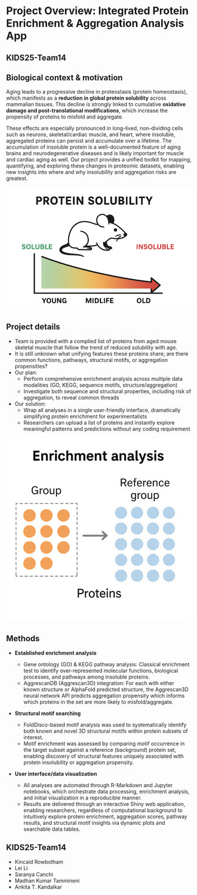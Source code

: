 # Project Overview: Integrated Protein Enrichment & Aggregation Analysis App
## KIDS25-Team14

## Biological context & motivation

Aging leads to a progressive decline in proteostasis (protein homeostasis), which manifests as a **reduction in global protein solubility** across mammalian tissues. This decline is strongly linked to cumulative **oxidative damage and post-translational modifications**, which increase the propensity of proteins to misfold and aggregate.

These effects are especially pronounced in long-lived, non-dividing cells such as neurons, skeletal/cardiac muscle, and heart, where insoluble, aggregated proteins can persist and accumulate over a lifetime. The accumulation of insoluble protein is a well-documented feature of aging brains and neurodegenerative diseases and is likely important for muscle and cardiac aging as well.
Our project provides a unified toolkit for mapping, quantifying, and exploring these changes in proteomic datasets, enabling new insights into where and why insolubility and aggregation risks are greatest.

![mouse solutbility](assets/mouse_aging_solubility.png)


## Project details

* Team is provided with a complied list of proteins from aged mouse skeletal muscle that follow the trend of reduced solubility with age.
* It is still unknown what unifying features these proteins share; are there common functions, pathways, structural motifs, or aggregation propensities?
* Our plan:
    * Perform comprehensive enrichment analysis across multiple data modalities (GO, KEGG, sequence motifs, structure/aggregation)
    * Investigate both sequence and structural properties, including risk of aggregation, to reveal common threads
* Our solution:
    * Wrap all analyses in a single user-friendly interface, dramatically simplifying protein enrichment for experimentalists
    * Researchers can upload a list of proteins and instantly explore meaningful patterns and predictions without any coding requirement

![enrichment analysis](assets/enrichment_analysis.png)

## Methods

* **Established enrichment analysis** 
    * Gene ontology (GO) & KEGG pathway analysis: Classical enrichment test to identify over-represented molecular functions, biological processes, and pathways among insoluble proteins.
    * AggrescanDB (Aggrescan3D) integration: For each with either known structure or AlphaFold predicted structure, the Aggrescan3D neural network API predicts aggregation propensity which informs which proteins in the set are more likely to misfold/aggregate.

* **Structural motif searching** 
    * FoldDisco-based motif analysis was used to systematically identify both known and novel 3D structural motifs within protein subsets of interest.
    * Motif enrichment was assessed by comparing motif occurrence in the target subset against a reference (background) protein set, enabling discovery of structural features uniquely associated with protein insolubility or aggregation propensity.

* **User interface/data visualization**
    * All analyses are automated through R-Markdown and Jupyter notebooks, which orchestrate data processing, enrichment analysis, and initial visualization in a reproducible manner.
    * Results are delivered through an interactive Shiny web application, enabling researchers, regardless of computational background to intuitively explore protein enrichment, aggregation scores, pathway results, and structural motif insights via dynamic plots and searchable data tables.

## KIDS25-Team14 

* Kincaid Rowbotham
* Lei Li
* Saranya Canchi
* Madhan Kumar Tammineni
* Ankita T. Kandalkar 


